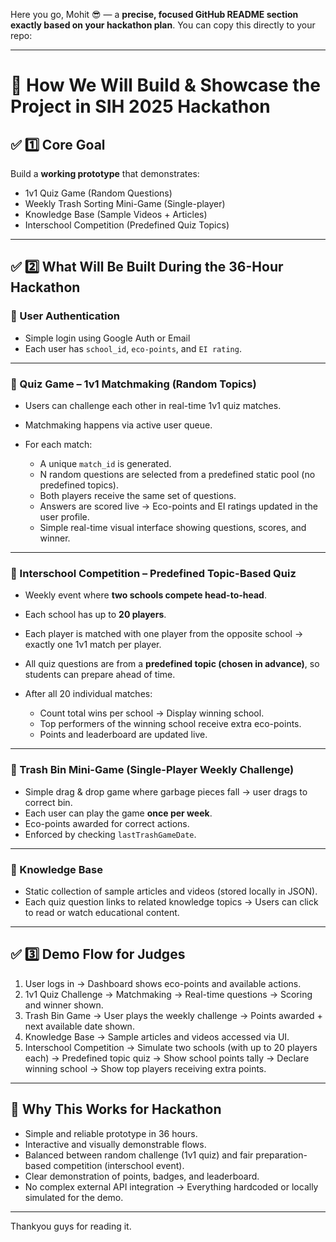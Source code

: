 Here you go, Mohit 😎 — a **precise, focused GitHub README section exactly based on your hackathon plan**. You can copy this directly to your repo:

---

# 🚀 How We Will Build & Showcase the Project in SIH 2025 Hackathon

## ✅ 1️⃣ Core Goal

Build a **working prototype** that demonstrates:

* 1v1 Quiz Game (Random Questions)
* Weekly Trash Sorting Mini-Game (Single-player)
* Knowledge Base (Sample Videos + Articles)
* Interschool Competition (Predefined Quiz Topics)

---

## ✅ 2️⃣ What Will Be Built During the 36-Hour Hackathon

### 🌟 User Authentication

* Simple login using Google Auth or Email
* Each user has `school_id`, `eco-points`, and `EI rating`.

---

### 🌟 Quiz Game – 1v1 Matchmaking (Random Topics)

* Users can challenge each other in real-time 1v1 quiz matches.
* Matchmaking happens via active user queue.
* For each match:

  * A unique `match_id` is generated.
  * N random questions are selected from a predefined static pool (no predefined topics).
  * Both players receive the same set of questions.
  * Answers are scored live → Eco-points and EI ratings updated in the user profile.
  * Simple real-time visual interface showing questions, scores, and winner.

---

### 🌟 Interschool Competition – Predefined Topic-Based Quiz

* Weekly event where **two schools compete head-to-head**.
* Each school has up to **20 players**.
* Each player is matched with one player from the opposite school → exactly one 1v1 match per player.
* All quiz questions are from a **predefined topic (chosen in advance)**, so students can prepare ahead of time.
* After all 20 individual matches:

  * Count total wins per school → Display winning school.
  * Top performers of the winning school receive extra eco-points.
  * Points and leaderboard are updated live.

---

### 🌟 Trash Bin Mini-Game (Single-Player Weekly Challenge)

* Simple drag & drop game where garbage pieces fall → user drags to correct bin.
* Each user can play the game **once per week**.
* Eco-points awarded for correct actions.
* Enforced by checking `lastTrashGameDate`.

---

### 🌟 Knowledge Base

* Static collection of sample articles and videos (stored locally in JSON).
* Each quiz question links to related knowledge topics → Users can click to read or watch educational content.

---

## ✅ 3️⃣ Demo Flow for Judges

1. User logs in → Dashboard shows eco-points and available actions.
2. 1v1 Quiz Challenge → Matchmaking → Real-time questions → Scoring and winner shown.
3. Trash Bin Game → User plays the weekly challenge → Points awarded + next available date shown.
4. Knowledge Base → Sample articles and videos accessed via UI.
5. Interschool Competition → Simulate two schools (with up to 20 players each) → Predefined topic quiz → Show school points tally → Declare winning school → Show top players receiving extra points.

---

## 🎯 Why This Works for Hackathon

* Simple and reliable prototype in 36 hours.
* Interactive and visually demonstrable flows.
* Balanced between random challenge (1v1 quiz) and fair preparation-based competition (interschool event).
* Clear demonstration of points, badges, and leaderboard.
* No complex external API integration → Everything hardcoded or locally simulated for the demo.

---
Thankyou guys for reading it.
